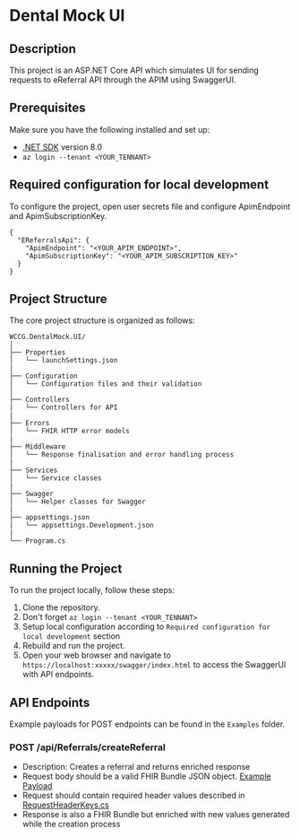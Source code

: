 # Dental Mock UI

## Description
This project is an ASP.NET Core API which simulates UI for sending requests to eReferral API through the APIM using SwaggerUI.

## Prerequisites
Make sure you have the following installed and set up:
- [.NET SDK](https://dotnet.microsoft.com/download) version 8.0
- `az login --tenant <YOUR_TENNANT>`

## Required configuration for local development
To configure the project, open user secrets file and configure ApimEndpoint and ApimSubscriptionKey.
```
{
  "EReferralsApi": {
    "ApimEndpoint": "<YOUR_APIM_ENDPOINT>",
    "ApimSubscriptionKey": "<YOUR_APIM_SUBSCRIPTION_KEY>"
  }
}
```

## Project Structure
The core project structure is organized as follows:
```
WCCG.DentalMock.UI/
│
├── Properties
│   └── launchSettings.json
|
├── Configuration
│   └── Configuration files and their validation
│
├── Controllers
|   └── Controllers for API
|
├── Errors
│   └── FHIR HTTP error models
|
├── Middleware
│   └── Response finalisation and error handling process
|
├── Services
│   └── Service classes
|
├── Swagger
│   └── Helper classes for Swagger
|
├── appsettings.json
|   └── appsettings.Development.json
|
└── Program.cs
```

## Running the Project
To run the project locally, follow these steps:
1. Clone the repository.
2. Don't forget `az login --tenant <YOUR_TENNANT>`
3. Setup local configuration according to `Required configuration for local development` section
2. Rebuild and run the project.
6. Open your web browser and navigate to `https://localhost:xxxxx/swagger/index.html` to access the SwaggerUI with API endpoints.

## API Endpoints
Example payloads for POST endpoints can be found in the `Examples` folder. 

### POST /api/Referrals/createReferral
- Description: Creates a referral and returns enriched response 
- Request body should be a valid FHIR Bundle JSON object. [Example Payload](./src/WCCG.DentalMock.UI/Examples/createReferral-example-payload.json)
- Request should contain required header values described in [RequestHeaderKeys.cs](./src/WCCG.DentalMock.UI/Constants/RequestHeaderKeys.cs)
- Response is also a FHIR Bundle but enriched with new values generated while the creation process
